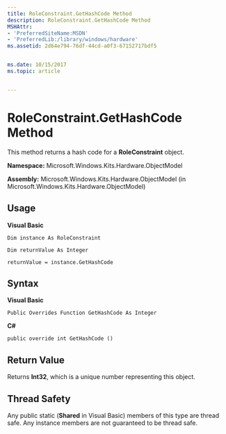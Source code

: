 ```yaml
---
title: RoleConstraint.GetHashCode Method
description: RoleConstraint.GetHashCode Method
MSHAttr:
- 'PreferredSiteName:MSDN'
- 'PreferredLib:/library/windows/hardware'
ms.assetid: 2d64e794-76df-44cd-a0f3-67152717bdf5


ms.date: 10/15/2017
ms.topic: article


---
```


# RoleConstraint.GetHashCode Method


This method returns a hash code for a **RoleConstraint** object.

**Namespace:** Microsoft.Windows.Kits.Hardware.ObjectModel

**Assembly:** Microsoft.Windows.Kits.Hardware.ObjectModel (in Microsoft.Windows.Kits.Hardware.ObjectModel)

## <span id="Usage"></span><span id="usage"></span><span id="USAGE"></span>Usage


**Visual Basic**

`Dim instance As RoleConstraint`

`Dim returnValue As Integer`

`returnValue = instance.GetHashCode`

## <span id="Syntax"></span><span id="syntax"></span><span id="SYNTAX"></span>Syntax


**Visual Basic**

`Public Overrides Function GetHashCode As Integer`

**C#**

`public override int GetHashCode ()`

## <span id="Return_Value"></span><span id="return_value"></span><span id="RETURN_VALUE"></span>Return Value


Returns **Int32**, which is a unique number representing this object.

## <span id="Thread_Safety"></span><span id="thread_safety"></span><span id="THREAD_SAFETY"></span>Thread Safety


Any public static (**Shared** in Visual Basic) members of this type are thread safe. Any instance members are not guaranteed to be thread safe.

 

 






